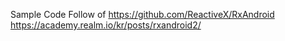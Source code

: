 Sample Code Follow of 
 https://github.com/ReactiveX/RxAndroid
 https://academy.realm.io/kr/posts/rxandroid2/
 
